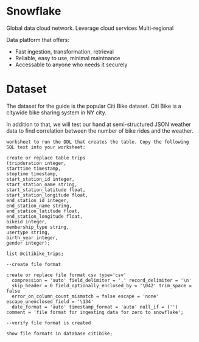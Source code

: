 # Snowflake
Global data cloud network. Leverage cloud services
Multi-regional

Data platform that offers:

- Fast ingestion, transformation, retrieval
- Reliable, easy to use, minimal maintnance
- Accessable to anyone who needs it securely

# Dataset

The dataset for the guide is the popular Citi Bike dataset. Citi Bike is a citywide bike sharing system in NY city. 

In addition to that, we will test our hand at semi-structured JSON weather data to find correlation between the number of bike rides and the weather.

```
worksheet to run the DDL that creates the table. Copy the following SQL text into your worksheet:

create or replace table trips
(tripduration integer,
starttime timestamp,
stoptime timestamp,
start_station_id integer,
start_station_name string,
start_station_latitude float,
start_station_longitude float,
end_station_id integer,
end_station_name string,
end_station_latitude float,
end_station_longitude float,
bikeid integer,
membership_type string,
usertype string,
birth_year integer,
gender integer);
```


```
list @citibike_trips;
```



```
--create file format

create or replace file format csv type='csv'
  compression = 'auto' field_delimiter = ',' record_delimiter = '\n'
  skip_header = 0 field_optionally_enclosed_by = '\042' trim_space = false
  error_on_column_count_mismatch = false escape = 'none' escape_unenclosed_field = '\134'
  date_format = 'auto' timestamp_format = 'auto' null_if = ('') comment = 'file format for ingesting data for zero to snowflake';
```

```
--verify file format is created

show file formats in database citibike;
```
